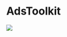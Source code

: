 # AdsToolkit

[![](https://jitpack.io/v/ixiDev/AdsToolkit.svg)](https://jitpack.io/#ixiDev/AdsToolkit)
